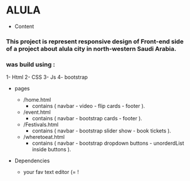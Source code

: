 # ALULA 

- Content
### This project is represent responsive design of Front-end side of a project about alula city in north-western Saudi Arabia. 
### was build using : 
1- Html
2- CSS
3- Js
4- bootstrap

- pages
  - /home.html
    - contains ( navbar - video - flip cards - footer ).
  - /event.html
    - contains ( navbar - bootstrap cards - footer ).
  - /Festivals.html
    - contains ( navbar - bootstrap slider show - book tickets ).
  - /wheretoeat.html
    - contains ( navbar - bootstrap dropdown buttons - unorderdList inside buttons ).

- Dependencies
  - your fav text editor (= !